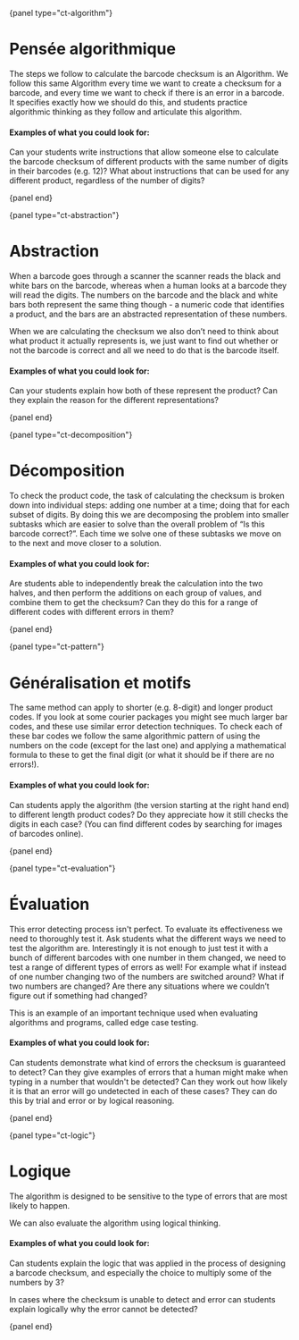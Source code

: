 {panel type="ct-algorithm"}

# Pensée algorithmique

The steps we follow to calculate the barcode checksum is an Algorithm. We follow this same Algorithm every time we want to create a checksum for a barcode, and every time we want to check if there is an error in a barcode. It specifies exactly how we should do this, and students practice algorithmic thinking as they follow and articulate this algorithm.

#### Examples of what you could look for:

Can your students write instructions that allow someone else to calculate the barcode checksum of different products with the same number of digits in their barcodes (e.g. 12)? What about instructions that can be used for any different product, regardless of the number of digits?

{panel end}

{panel type="ct-abstraction"}

# Abstraction

When a barcode goes through a scanner the scanner reads the black and white bars on the barcode, whereas when a human looks at a barcode they will read the digits. The numbers on the barcode and the black and white bars both represent the same thing though - a numeric code that identifies a product, and the bars are an abstracted representation of these numbers.

When we are calculating the checksum we also don’t need to think about what product it actually represents is, we just want to find out whether or not the barcode is correct and all we need to do that is the barcode itself.

#### Examples of what you could look for:

Can your students explain how both of these represent the product? Can they explain the reason for the different representations?

{panel end}

{panel type="ct-decomposition"}

# Décomposition

To check the product code, the task of calculating the checksum is broken down into individual steps: adding one number at a time; doing that for each subset of digits. By doing this we are decomposing the problem into smaller subtasks which are easier to solve than the overall problem of “Is this barcode correct?”. Each time we solve one of these subtasks we move on to the next and move closer to a solution.

#### Examples of what you could look for:

Are students able to independently break the calculation into the two halves, and then perform the additions on each group of values, and combine them to get the checksum? Can they do this for a range of different codes with different errors in them?

{panel end}

{panel type="ct-pattern"}

# Généralisation et motifs

The same method can apply to shorter (e.g. 8-digit) and longer product codes. If you look at some courier packages you might see much larger bar codes, and these use similar error detection techniques. To check each of these bar codes we follow the same algorithmic pattern of using the numbers on the code (except for the last one) and applying a mathematical formula to these to get the final digit (or what it should be if there are no errors!).

#### Examples of what you could look for:

Can students apply the algorithm (the version starting at the right hand end) to different length product codes? Do they appreciate how it still checks the digits in each case? (You can find different codes by searching for images of barcodes online).

{panel end}

{panel type="ct-evaluation"}

# Évaluation

This error detecting process isn't perfect. To evaluate its effectiveness we need to thoroughly test it. Ask students what the different ways we need to test the algorithm are. Interestingly it is not enough to just test it with a bunch of different barcodes with one number in them changed, we need to test a range of different types of errors as well! For example what if instead of one number changing two of the numbers are switched around? What if two numbers are changed? Are there any situations where we couldn’t figure out if something had changed?

This is an example of an important technique used when evaluating algorithms and programs, called edge case testing.

#### Examples of what you could look for:

Can students demonstrate what kind of errors the checksum is guaranteed to detect? Can they give examples of errors that a human might make when typing in a number that wouldn't be detected? Can they work out how likely it is that an error will go undetected in each of these cases? They can do this by trial and error or by logical reasoning.

{panel end}

{panel type="ct-logic"}

# Logique

The algorithm is designed to be sensitive to the type of errors that are most likely to happen.

We can also evaluate the algorithm using logical thinking.

#### Examples of what you could look for:

Can students explain the logic that was applied in the process of designing a barcode checksum, and especially the choice to multiply some of the numbers by 3?

In cases where the checksum is unable to detect and error can students explain logically why the error cannot be detected?

{panel end}